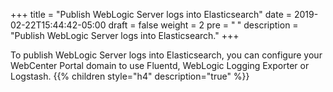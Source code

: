 +++
title = "Publish WebLogic Server logs into Elasticsearch"
date = 2019-02-22T15:44:42-05:00
draft = false
weight = 2
pre = "<b> </b>"
description = "Publish WebLogic Server logs into Elasticsearch."
+++

To publish WebLogic Server logs into Elasticsearch, you can configure your WebCenter Portal domain to use Fluentd, WebLogic Logging Exporter or Logstash. 
{{% children style="h4" description="true" %}}
